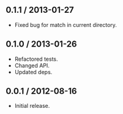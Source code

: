 0.1.1 / 2013-01-27
------------------
* Fixed bug for match in current directory.

0.1.0 / 2013-01-26
------------------
* Refactored tests.
* Changed API.
* Updated deps.

0.0.1 / 2012-08-16
------------------
* Initial release.
